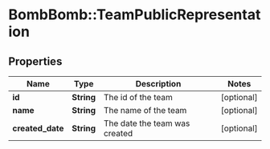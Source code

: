 # BombBomb::TeamPublicRepresentation

## Properties
Name | Type | Description | Notes
------------ | ------------- | ------------- | -------------
**id** | **String** | The id of the team | [optional] 
**name** | **String** | The name of the team | [optional] 
**created_date** | **String** | The date the team was created | [optional] 


